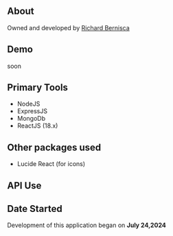 ## About

Owned and developed by [Richard Bernisca](https://richardbernisca.com/about)

## Demo

soon

## Primary Tools

- NodeJS
- ExpressJS
- MongoDb
- ReactJS (18.x)

## Other packages used

- Lucide React (for icons)

## API Use

## Date Started

Development of this application began on **July 24,2024**
